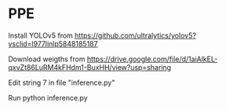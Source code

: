 # PPE
Install YOLOv5 from https://github.com/ultralytics/yolov5?ysclid=l977linlp5848185187

Download weigths from https://drive.google.com/file/d/1aiAlkEL-qxvZt86LuRM4kFHdm1-BuxHH/view?usp=sharing

Edit string 7 in file "inference.py"

Run python inference.py
